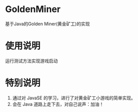 # GoldenMiner
基于Java的Golden Miner(黄金矿工)的实现

# 使用说明

运行测试方法实现游戏启动

# 特别说明

1. 通过对 JavaSE 的学习，进行了对黄金矿工小游戏的简单实现。
2. 会在 Java 道路上走下去，对自己说声：加油！
